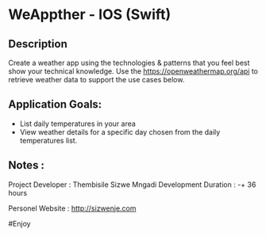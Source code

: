 # WeAppther - IOS (Swift)

## Description 
Create a weather app using the technologies & patterns that you feel best show your technical knowledge.
Use the https://openweathermap.org/api to retrieve weather data to support the use cases below.

## Application Goals:
* List daily temperatures in your area
* View weather details for a specific day chosen from the daily temperatures list.

## Notes :
Project Developer : Thembisile Sizwe Mngadi
Development Duration : -+ 36 hours

Personel Website : http://sizwenje.com

#Enjoy
